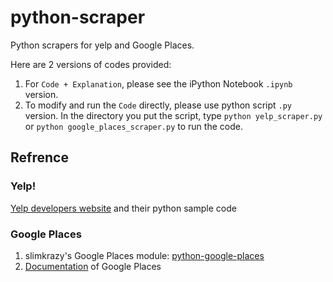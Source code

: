 # python-scraper
Python scrapers for yelp and Google Places.

Here are 2 versions of codes provided:
 1. For `Code + Explanation`, please see the iPython Notebook `.ipynb` version.
 2. To modify and run the `Code` directly, please use python script `.py` version. In the directory you put the script, type `python yelp_scraper.py` or `python google_places_scraper.py` to run the code.

## Refrence

### Yelp!

[Yelp developers website](https://www.yelp.com/developers) and their python sample code

### Google Places

1. slimkrazy's Google Places module: [python-google-places](https://github.com/slimkrazy/python-google-places)
2. [Documentation](https://developers.google.com/places/web-service/) of Google Places